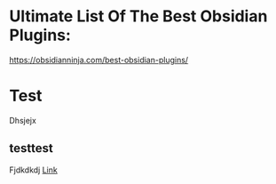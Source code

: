 # Ultimate List Of The Best Obsidian Plugins:

https://obsidianninja.com/best-obsidian-plugins/


# Test
Dhsjejx
## testtest
Fjdkdkdj
 [Link](https://applize.de/wie-erstellt-man-eine-app-android/)
 


